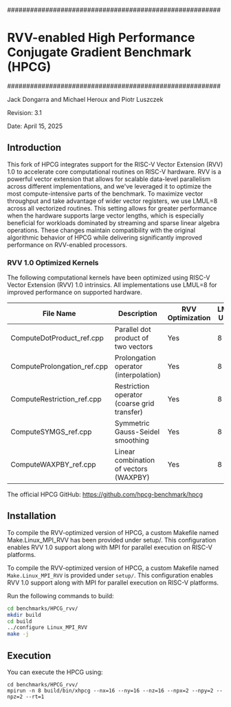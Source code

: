 ########################################################
# RVV-enabled High Performance Conjugate Gradient Benchmark (HPCG) #
########################################################

Jack Dongarra and Michael Heroux and Piotr Luszczek

Revision: 3.1

Date: April 15, 2025

## Introduction ##

This fork of HPCG integrates support for the RISC-V Vector Extension (RVV) 1.0 to accelerate core computational routines on RISC-V hardware. RVV is a powerful vector extension that allows for scalable data-level parallelism across different implementations, and we've leveraged it to optimize the most compute-intensive parts of the benchmark. 
To maximize vector throughput and take advantage of wider vector registers, we use LMUL=8 across all vectorized routines. This setting allows for greater performance when the hardware supports large vector lengths, which is especially beneficial for workloads dominated by streaming and sparse linear algebra operations. These changes maintain compatibility with the original algorithmic behavior of HPCG while delivering significantly improved performance on RVV-enabled processors. 


### RVV 1.0 Optimized Kernels

The following computational kernels have been optimized using RISC-V Vector Extension (RVV) 1.0 intrinsics. All implementations use LMUL=8 for improved performance on supported hardware.

| File Name                     | Description                                  | RVV Optimization | LMUL Used |
|------------------------------|----------------------------------------------|------------------|-----------|
| ComputeDotProduct_ref.cpp    | Parallel dot product of two vectors          | Yes              | 8         |
| ComputeProlongation_ref.cpp  | Prolongation operator (interpolation)        | Yes              | 8         |
| ComputeRestriction_ref.cpp   | Restriction operator (coarse grid transfer)  | Yes              | 8         |
| ComputeSYMGS_ref.cpp         | Symmetric Gauss-Seidel smoothing             | Yes              | 8         |
| ComputeWAXPBY_ref.cpp        | Linear combination of vectors (WAXPBY)       | Yes              | 8         |

The official HPCG GitHub: https://github.com/hpcg-benchmark/hpcg

## Installation ##

To compile the RVV-optimized version of HPCG, a custom Makefile named Make.Linux_MPI_RVV has been provided under setup/. This configuration enables RVV 1.0 support along with MPI for parallel execution on RISC-V platforms.

To compile the RVV-optimized version of HPCG, a custom Makefile named `Make.Linux_MPI_RVV` is provided under `setup/`. This configuration enables RVV 1.0 support along with MPI for parallel execution on RISC-V platforms.

Run the following commands to build:

```bash
cd benchmarks/HPCG_rvv/
mkdir build
cd build
../configure Linux_MPI_RVV
make -j
```

## Execution ##

You can execute the HPCG using:

```
cd benchmarks/HPCG_rvv/
mpirun -n 8 build/bin/xhpcg --nx=16 --ny=16 --nz=16 --npx=2 --npy=2 --npz=2 --rt=1
```

